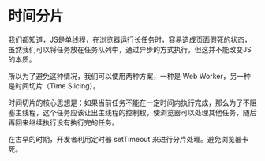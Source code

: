 # 时间分片

我们都知道，JS是单线程，在浏览器运行长任务时，容易造成页面假死的状态，虽然我们可以将任务放在任务队列中，通过异步的方式执行，但这并不能改变JS的本质。

所以为了避免这种情况，我们可以使用两种方案，一种是 Web Worker，另一种是时间切片（Time Slicing）。

时间切片的核心思想是：如果当前任务不能在一定时间内执行完成，那么为了不阻塞主线程，这个任务应该让出主线程的控制权，使浏览器可以处理其他任务，随后再回来继续执行没有执行完的任务。

在古早的时期，开发者利用定时器 setTimeout 来进行分片处理。避免浏览器卡死。

```js
```


